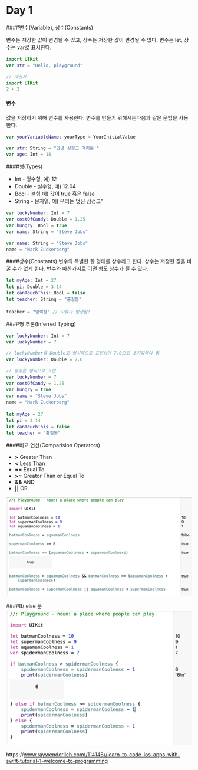 # Day 1

####변수\(Variable\),  상수\(Constants\)

변수는 저장한 값이 변경될 수 있고, 상수는 저장한 값이 변경될 수 없다.
변수는 let, 상수는 var로 표시한다.

```swift
import UIKit 
var str = "Hello, playground"                                                                                                             
```
```Swift
// 계산기                                                                                                                 
import UIKit
2 + 2       
```

#### 변수 

값을 저장하기 위해 변수를 사용한다. 변수를 만들기 위해서는다음과 같은 문법을 사용한다.

```Swift
var yourVariableName: yourType = YourInitialValue
```

```Swift
var str: String = "안녕 삼정고 여러분!"
var age: Int = 18
```

####형(Types)
* Int - 정수형, 예) 12
* Double - 실수형, 예) 12.04
* Bool - 불형 예) 값이 true 혹은 false 
* String - 문자열, 예) 우리는 멋진 삼정고"

```Swift
var luckyNumber: Int = 7
var costOfCandy: Double = 1.25
var hungry: Bool = true
var name: String = "Steve Jobs"
```

```Swift
var name: String = "Steve Jobs"
name = "Mark Zuckerberg"
```

####상수(Constants)
변수의 특별한 한 형태를 상수라고 한다. 상수는 저정한 값을 바꿀 수가 없게 한다. 변수와 마찬가지로 어떤 형도 상수가 될 수 있다.

```Swift
let myAge: Int = 27
let pi: Double = 3.14
let canTouchThis: Bool = false
let teacher: String = "홍길동"

teacher = "임꺽정" // 오류가 발생함?
```

####형 추론(Inferred Typing)
```Swift
var luckyNumber: Int = 7
var luckyNumber = 7
```

``` Swift
// luckyNumber를 Double로 명시적으로 표현하면 7.0으로 초기화해야 함
var luckyNumber: Double = 7.0
```

```Swift
// 형추론 형식으로 표현
var luckyNumber = 7
var costOfCandy = 1.25
var hungry = true
var name = "Steve Jobs"
name = "Mark Zuckerberg"

let myAge = 27
let pi = 3.14
let canTouchThis = false
let teacher = "홍길동"
```

####비교 연산(Comparision Operators)
* **>**   Greater Than
* **<**   Less Than
* **==**   Equal To
* **>=**   Greator Than or Equal To
* **&&**   AND
* **||**   OR 

![](comp_op01.png)

####If/ else 문
![](if_else01.png)



















https:\/\/www.raywenderlich.com\/114148\/learn-to-code-ios-apps-with-swift-tutorial-1-welcome-to-programming


